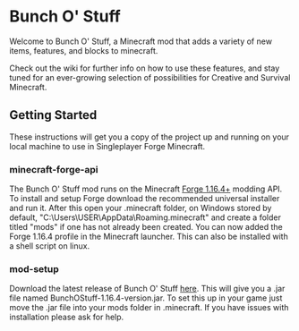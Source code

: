 # Bunch O' Stuff

Welcome to Bunch O' Stuff, a Minecraft mod that adds a variety of new items, features, and blocks to minecraft. 

Check out the wiki for further info on how to use these features, and stay tuned for an ever-growing selection of possibilities for Creative and Survival Minecraft.

## Getting Started

These instructions will get you a copy of the project up and running on your local machine to use in Singleplayer Forge Minecraft.

### minecraft-forge-api

The Bunch O' Stuff mod runs on the Minecraft [Forge 1.16.4+](http://files.minecraftforge.net/maven/net/minecraftforge/forge/index_1.16.4.html) modding API. To install and setup Forge download the recommended universal installer and run it. After this open your .minecraft folder, on Windows stored by default, "C:\Users\USER\AppData\Roaming\.minecraft" and create a folder titled "mods" if one has not already been created. You can now added the Forge 1.16.4 profile in the Minecraft launcher. This can also be installed with a shell script on linux.

### mod-setup

Download the latest release of Bunch O' Stuff [here](https://github.com/muzuly/BunchOStuff/releases). This will give you a .jar file named BunchOStuff-1.16.4-version.jar. To set this up in your game just move the .jar file into your mods folder in .minecraft. If you have issues with installation please ask for help.
